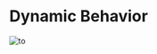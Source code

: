 # Dynamic Behavior

![to](https://cloud.githubusercontent.com/assets/9479568/26280329/736b6e6e-3e09-11e7-8997-bbac9259ac0b.gif)
